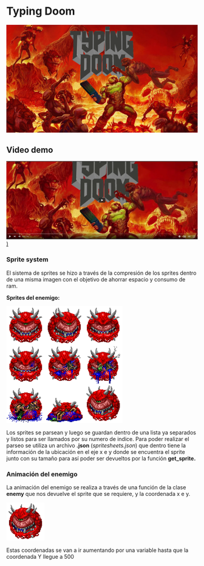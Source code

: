 # Typing Doom

![portada.png](Typing%20Doom%20b5931fae171d484e9a90a5e1f0b5fb9e/portada.png)

## Video demo
[![alt](Typing%20Doom%20b5931fae171d484e9a90a5e1f0b5fb9e/video.png))](https://youtu.be/uPgGTYFotXs)

### Sprite system

El sistema de sprites se hizo a través de la compresión de los sprites dentro de una misma imagen con el objetivo de ahorrar espacio y consumo de ram.

**Sprites del enemigo:**

![spritesheet.png](Typing%20Doom%20b5931fae171d484e9a90a5e1f0b5fb9e/spritesheet.png)

Los sprites se parsean y luego se guardan dentro de una lista ya separados y listos para ser llamados por su numero de indice. Para poder realizar el parseo se utiliza un archivo **.json** (*spritesheets.json*) que dentro tiene la información de la ubicación en el eje x e y donde se encuentra el sprite junto con su tamaño para así poder ser devueltos por la función **get_sprite.**

### Animación del enemigo

La animación del enemigo se realiza a través de una función de la clase **enemy** que nos devuelve el sprite que se requiere, y la coordenada x e y.

![enemigo-sprites.gif](Typing%20Doom%20b5931fae171d484e9a90a5e1f0b5fb9e/enemigo-sprites.gif)

Estas coordenadas se van a ir aumentando por una variable hasta que la coordenada Y llegue a 500